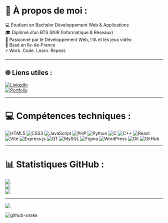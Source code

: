 # 🔗 À propos de moi :
💻 Étudiant en Bachelor Développement Web & Applications  
🎓 Diplômé d’un BTS SNIR (Informatique & Réseaux)  
🚀 Passionné par le Développement Web, l’IA et les jeux vidéo  
📍 Basé en île-de-France  
⚡ Work. Code. Learn. Repeat.

---

## 🌐 Liens utiles :
[![LinkedIn](https://img.shields.io/badge/LinkedIn-%230077B5.svg?logo=linkedin&logoColor=white)](https://www.linkedin.com/in/mohamed-boulatika)  
[![Portfolio](https://img.shields.io/badge/Portfolio-%23000000.svg?style=for-the-badge&logo=firefox&logoColor=#FF7139)](https://mohamed-044.github.io/Mon-Portfolio/)

---

# 💻 Compétences techniques :
![HTML5](https://img.shields.io/badge/html5-%23E34F26.svg?style=for-the-badge&logo=html5&logoColor=white)
![CSS3](https://img.shields.io/badge/css3-%231572B6.svg?style=for-the-badge&logo=css3&logoColor=white)
![JavaScript](https://img.shields.io/badge/javascript-%23323330.svg?style=for-the-badge&logo=javascript&logoColor=%23F7DF1E)
![PHP](https://img.shields.io/badge/php-%23777BB4.svg?style=for-the-badge&logo=php&logoColor=white)
![Python](https://img.shields.io/badge/python-3670A0?style=for-the-badge&logo=python&logoColor=ffdd54)
![C](https://img.shields.io/badge/c-%2300599C.svg?style=for-the-badge&logo=c%2B%2B&logoColor=white)
![C++](https://img.shields.io/badge/c++-%2300599C.svg?style=for-the-badge&logo=c%2B%2B&logoColor=white)
![React](https://img.shields.io/badge/react-%2320232a.svg?style=for-the-badge&logo=react&logoColor=%2361DAFB)
![Vite](https://img.shields.io/badge/vite-%23646CFF.svg?style=for-the-badge&logo=vite&logoColor=white)
![Express.js](https://img.shields.io/badge/express.js-%23404d59.svg?style=for-the-badge&logo=express&logoColor=%2361DAFB)
![QT](https://img.shields.io/badge/Qt-%23217346.svg?style=for-the-badge&logo=Qt&logoColor=white)
![MySQL](https://img.shields.io/badge/mysql-%234479A1.svg?style=for-the-badge&logo=mysql&logoColor=white)
![Figma](https://img.shields.io/badge/figma-%23F24E1E.svg?style=for-the-badge&logo=figma&logoColor=white)
![WordPress](https://img.shields.io/badge/WordPress-21759B?style=for-the-badge&logo=wordpress&logoColor=white)
![Git](https://img.shields.io/badge/git-%23F05033.svg?style=for-the-badge&logo=git&logoColor=white)
![GitHub](https://img.shields.io/badge/github-%23121011.svg?style=for-the-badge&logo=github&logoColor=white)

---

# 📊 Statistiques GitHub :
![](https://github-readme-stats.vercel.app/api?username=mohamed-044&theme=tokyonight&hide_border=false&include_all_commits=false&count_private=false)<br/>
![](https://streak-stats.demolab.com/?user=mohamed-044&theme=tokyonight&hide_border=false)<br/>
![](https://github-readme-stats.vercel.app/api/top-langs/?username=mohamed-044&theme=tokyonight&hide_border=false&include_all_commits=false&count_private=false&layout=compact)


---

[![](https://visitcount.itsvg.in/api?id=mohamed-044&icon=0&color=3)](https://visitcount.itsvg.in)

<!-- Snake animation -->
<picture>
  <source media="(prefers-color-scheme: dark)" srcset="https://raw.githubusercontent.com/mohamed-044/mohamed-044/output/github-snake-dark.svg" />
  <source media="(prefers-color-scheme: light)" srcset="https://raw.githubusercontent.com/mohamed-044/mohamed-044/output/github-snake.svg" />
  <img alt="github-snake" src="https://raw.githubusercontent.com/mohamed-044/mohamed-044/output/github-snake.svg" />
</picture>

<!-- Template powered by GPRM (https://gprm.itsvg.in) -->


<!--
**mohamed-044/mohamed-044** is a ✨ _special_ ✨ repository because its `README.md` (this file) appears on your GitHub profile.

Here are some ideas to get you started:

- 🔭 I’m currently working on ...
- 🌱 I’m currently learning ...
- 👯 I’m looking to collaborate on ...
- 🤔 I’m looking for help with ...
- 💬 Ask me about ...
- 📫 How to reach me: ...
- 😄 Pronouns: ...
- ⚡ Fun fact: ...
-->
